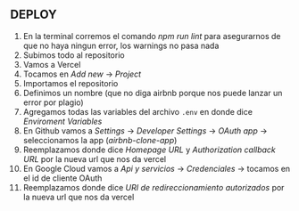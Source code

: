 ## DEPLOY
1. En la terminal corremos el comando *npm run lint* para asegurarnos de que no haya ningun error, los warnings no pasa nada
2. Subimos todo al repositorio
3. Vamos a Vercel
4. Tocamos en *Add new* → *Project*
5. Importamos el repositorio
6. Definimos un nombre (que no diga airbnb porque nos puede lanzar un error por plagio)
7. Agregamos todas las variables del archivo `.env` en donde dice *Enviroment Variables*
8. En Github vamos a *Settings* → *Developer Settings* → *OAuth app* → seleccionamos la app (*airbnb-clone-app*)
9. Reemplazamos donde dice *Homepage URL* y *Authorization callback URL* por la nueva url que nos da vercel
10. En Google Cloud vamos a *Api y servicios* → *Credenciales* → tocamos en el id de cliente OAuth
11. Reemplazamos donde dice *URI de redireccionamiento autorizados* por la nueva url que nos da vercel